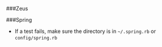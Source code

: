 ###Zeus

###Spring

* If a test fails, make sure the directory is in `~/.spring.rb` or `config/spring.rb`